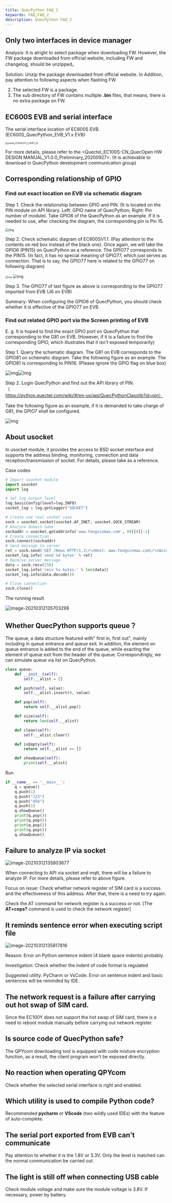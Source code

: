 ```yaml
---
title: QuecPython FAQ_2
keywords: FAQ,FAQ_2
description: QuecPython FAQ_2
---
```


## Only two interfaces in device manager

Analysis: It is alright to select package when downloading FW. However, the FW package downloaded from official website, including FW and changelog, should be unzipped。

Solution: Unzip the package downloaded from official website. In Addition, pay attention to following aspects when flashing FW. 

2.  The selected FW is a package.
4. The sub directory of FW contains multiple **.bin** files, that means, there is no extra package on FW. 


## EC600S EVB and serial interface 				

The serial interface location of EC600S EVB. (EC600S_QuecPython_EVB_V1.x EVB)



<img src="media/EC600sV1.1_UART.png" alt="media_EC600sV1.1_UART_02" style="zoom:50%;" />



For more details, please refer to the <Quectel_EC100S-CN_QuecOpen HW DESIGN MANUAL_V1.0.0_Preliminary_20200927>. (It is achievable to download in QuecPython development communication group)

## Corresponding relationship of GPIO 

### Find out exact location on EVB via schematic diagram 

Step 1. Check the relationship between GPIO and PIN. (It is located on the PIN module on API library. Left: GPIO name of QuecPython; Right: Pin number of module). Take GPIO6 of the QuecPython as an example. If it is needed to use, after checking the diagram, the corresponding pin is Pin 15.  

 <img src="media/GPIO01_en.jpg" alt="img" style="zoom: 67%;" />

Step 2. Check schematic diagram of EC600SV1.1. (Pay attention to the contents on red box instead of the black one). Once again, we will take the GPIO6 (PIN15) on QuecPython as a reference. The GPIO77 corresponds to the PIN15. (In fact, it has no special meaning of GPIO77, which just serves as connection. That is to say, the GPIO77 here is related to the GPIO77 on following diagram)

 <img src="media/GPIO02.jpg" alt="img" style="zoom:50%;" />
 <img src="media/GPIO03.jpg" alt="img" style="zoom:80%;" />

Step 3. The GPIO77 of last figure as above is corresponding to the GPIO77 imported from EVB (J6 on EVB)

Summary: When configuring the GPIO6 of QuecPython, you should check whether it is effective of the GPIO77 on EVB. 

### Find out related GPIO port via the Screen printing of EVB

E. g. It is hoped to find the exact GPIO port on QuecPython that corresponding to the G81 on EVB. (However, if it is a failure to find the corresponding GPIO, which illustrates that it isn't exposed temporarily)

Step 1. Query the schematic diagram. The G81 on EVB corresponds to the GPIO81 on schematic diagram. Take the following figure as an example. The GPIO81 is corresponding to PIN16. (Please ignore the GPIO flag on blue box)

![img](media/GPIO04.jpg)![img](media/GPIO05.jpg) 

Step 2. Login QuecPython and find out the API library of PIN. （https://python.quectel.com/wiki/#/en-us/api/QuecPythonClasslib?id=pin）

Take the following figure as an example, if it is demanded to take charge of G81, the GPIO7 shall be configured. 

![img](media/GPIO06_en.jpg)

 

 

## About usocket 

In usocket module, it provides the access to BSD socket interface and supports the address binding, monitoring, connection and data reception/transmission of socket. For details, please take <Application note on usocket module on QuecPython API library> as a reference. 

Case codes

```python
# Import usocket module
import usocket
import log

# Set log output level
log.basicConfig(level=log.INFO)
socket_log = log.getLogger("SOCKET")

# Create one real socket case 
sock = usocket.socket(usocket.AF_INET, usocket.SOCK_STREAM)
# Analyze domain name 
sockaddr = usocket.getaddrinfo('www.tongxinmao.com', 80)[0][-1]
# Create connection 
sock.connect(sockaddr)
# Send message to server 
ret = sock.send('GET /News HTTP/1.1\r\nHost: www.tongxinmao.com\r\nAccept-Encoding: deflate\r\nConnection: keep-alive\r\n\r\n')
socket_log.info('send %d bytes' % ret)
# Receive server message 
data = sock.recv(256)
socket_log.info('recv %s bytes:' % len(data))
socket_log.info(data.decode())

# Close connection 
sock.close()
```

The running result

 ![image-20210312135703298](media/usocket.png)

## Whether QuecPython supports queue？ 

The queue, a data structure featured with" first in, first out", mainly including in queue entrance and queue exit. In addition, the element on queue entrance is added to the end of the queue, while exacting the element of queue exit from the header of the queue. Correspondingly, we can simulate queue via list on QuecPython. 

```python
class queue:
    def __init__(self):
        self.__alist = []

    def push(self, value):
        self.__alist.insert(0, value)

    def pop(self):
        return self.__alist.pop()

    def size(self):
        return len(self.__alist)

    def clean(self):
        self.__alist.clear()

    def isEmpty(self):
        return self.__alist == []

    def showQueue(self):
        print(self.__alist)
```

Run

```python
if __name__ == '__main__':
    q = queue()
    q.push(1)
    q.push("123")
    q.push("456")
    q.push(2)
    q.showQueue()
    print(q.pop())
    print(q.pop())
    print(q.pop())
    print(q.pop())
    q.showQueue()
```

## Failure to analyze IP via socket

![image-20210312135803677](media/socket_IP.png)

When connecting to API via socket and mqtt, there will be a failure to analyze IP. For more details, please refer to above figure. 

Focus on issue: Check whether network register of SIM card is a success and the effectiveness of this address. After that, there is a need to try again. 

Check the AT command for network register is a success or not. [The **AT+cops?** command is used to check the network register]

## It reminds sentence error when executing script file

 ![image-20210312135817816](media/syntax_error.png)

Reason: Error on Python sentence indent (4 blank space indents) probably.

Investigation: Check whether the indent of code format is regulated

Suggested utility: PyCharm or VsCode. Error on sentence indent and basic sentences will be reminded by IDE. 

## The network request is a failure after carrying out hot swap of SIM card. 

Since the EC100Y does not support the hot swap of SIM card,  there is a need to reboot module manually before carrying out network register. 

## Is source code of QuecPython safe?

The QPYcom downloading tool is equipped with code mixture encryption function, as a result, the client program won't be exposed directly. 

## No reaction when operating QPYcom

Check whether the selected serial interface is right and enabled. 

## Which utility is used to compile Python code? 

Recommended **pycharm** or **VScode** (two wildly used IDEs) with the feature of auto-complete. 

## The serial port exported from EVB can't communicate 

Pay attention to whether it is the 1.8V or 3.3V. Only the level is matched can the normal communication be carried out. 

## The light is still off when connecting USB cable 

Check module voltage and make sure the module voltage is 3.8V. If necessary, power by battery. 